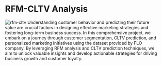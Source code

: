 # RFM-CLTV Analysis
![rfm-cltv](https://github.com/rojdatay/rfm-cltv_for_FLO/assets/132274684/7af7f21e-ec73-4e19-a046-473d9a66c819)
Understanding customer behavior and predicting their future value are crucial factors in designing effective marketing strategies and fostering long-term business success. In this comprehensive project, we embark on a journey through customer segmentation, CLTV prediction, and personalized marketing initiatives using the dataset provided by FLO company. By leveraging RFM analysis and CLTV prediction techniques, we aim to unlock valuable insights and develop actionable strategies for driving business growth and customer loyalty.
